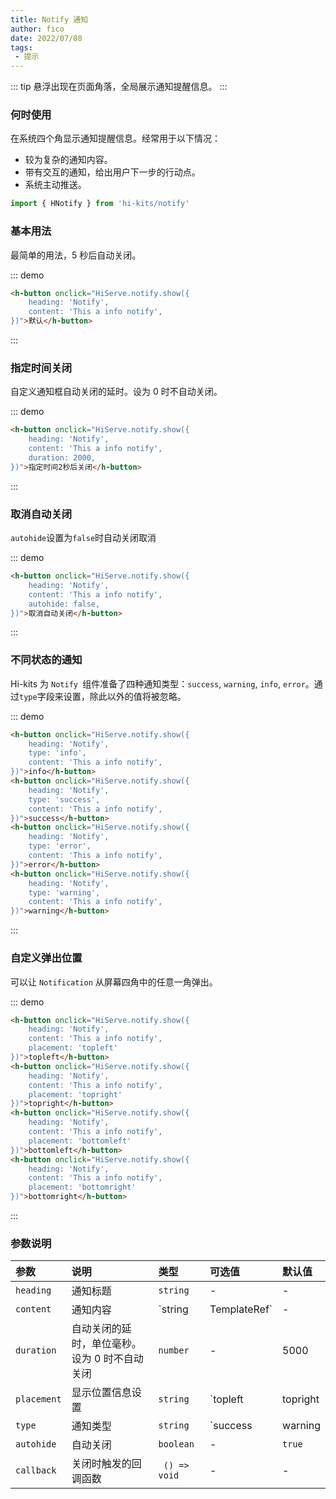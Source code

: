 ```yaml
---
title: Notify 通知
author: fico
date: 2022/07/08
tags:
 - 提示
---
```

::: tip
悬浮出现在页面角落，全局展示通知提醒信息。
:::
### 何时使用
在系统四个角显示通知提醒信息。经常用于以下情况：

- 较为复杂的通知内容。
- 带有交互的通知，给出用户下一步的行动点。
- 系统主动推送。
```ts
import { HNotify } from 'hi-kits/notify'
```
### 基本用法

最简单的用法，5 秒后自动关闭。

::: demo
```html
<h-button onclick="HiServe.notify.show({
    heading: 'Notify',
    content: 'This a info notify', 
})">默认</h-button>

```
:::

### 指定时间关闭

自定义通知框自动关闭的延时。设为 0 时不自动关闭。

::: demo
```html
<h-button onclick="HiServe.notify.show({
    heading: 'Notify',
    content: 'This a info notify', 
    duration: 2000,
})">指定时间2秒后关闭</h-button>

```
:::

### 取消自动关闭

`autohide`设置为`false`时自动关闭取消

::: demo
```html
<h-button onclick="HiServe.notify.show({
    heading: 'Notify',
    content: 'This a info notify', 
    autohide: false,
})">取消自动关闭</h-button>

```
:::

### 不同状态的通知
Hi-kits 为 `Notify `组件准备了四种通知类型：`success`, `warning`, `info`, `error`。通过`type`字段来设置，除此以外的值将被忽略。

::: demo
```html
<h-button onclick="HiServe.notify.show({
    heading: 'Notify',
    type: 'info',
    content: 'This a info notify', 
})">info</h-button>
<h-button onclick="HiServe.notify.show({
    heading: 'Notify',
    type: 'success',
    content: 'This a info notify', 
})">success</h-button>
<h-button onclick="HiServe.notify.show({
    heading: 'Notify',
    type: 'error',
    content: 'This a info notify', 
})">error</h-button>
<h-button onclick="HiServe.notify.show({
    heading: 'Notify',
    type: 'warning',
    content: 'This a info notify', 
})">warning</h-button>

```
:::

### 自定义弹出位置

可以让 `Notification` 从屏幕四角中的任意一角弹出。

::: demo
```html
<h-button onclick="HiServe.notify.show({
    heading: 'Notify',
    content: 'This a info notify', 
    placement: 'topleft'
})">topleft</h-button>
<h-button onclick="HiServe.notify.show({
    heading: 'Notify',
    content: 'This a info notify', 
    placement: 'topright'
})">topright</h-button>
<h-button onclick="HiServe.notify.show({
    heading: 'Notify',
    content: 'This a info notify', 
    placement: 'bottomleft'
})">bottomleft</h-button>
<h-button onclick="HiServe.notify.show({
    heading: 'Notify',
    content: 'This a info notify', 
    placement: 'bottomright'
})">bottomright</h-button>

```
:::

### 参数说明

|参数|说明|类型|可选值|默认值
|:--|:--|:--|:-----|:---
| `heading`| 通知标题 |  `string` | - | -
| `content`| 通知内容| `string | TemplateRef`| - | -
| `duration`| 自动关闭的延时，单位毫秒。设为 0 时不自动关闭| `number` |-	| 5000
| `placement`| 显示位置信息设置 |  `string` | `topleft | topright | bottomleft | bottomright | topleft`
| `type`| 通知类型 |  `string` | `success | warning | info | error`| -
| `autohide`| 自动关闭 |  `boolean` | - | `true`
| `callback`| 关闭时触发的回调函数 | ` () => void` | - | -
